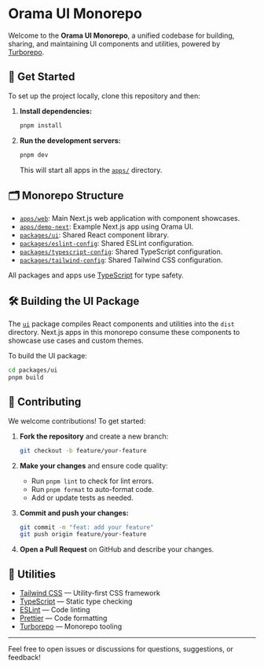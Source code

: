 # Orama UI Monorepo

Welcome to the **Orama UI Monorepo**, a unified codebase for building, sharing, and maintaining UI components and utilities, powered by [Turborepo](https://turbo.build/repo).

## 🚀 Get Started

To set up the project locally, clone this repository and then:

1. **Install dependencies:**

   ```sh
   pnpm install
   ```

2. **Run the development servers:**
   ```sh
   pnpm dev
   ```
   This will start all apps in the [`apps/`](apps/) directory.

## 🗂️ Monorepo Structure

- [`apps/web`](apps/web): Main Next.js web application with component showcases.
- [`apps/demo-next`](apps/demo-next): Example Next.js app using Orama UI.
- [`packages/ui`](packages/ui): Shared React component library.
- [`packages/eslint-config`](packages/eslint-config): Shared ESLint configuration.
- [`packages/typescript-config`](packages/typescript-config): Shared TypeScript configuration.
- [`packages/tailwind-config`](packages/tailwind-config): Shared Tailwind CSS configuration.

All packages and apps use [TypeScript](https://www.typescriptlang.org/) for type safety.

## 🛠️ Building the UI Package

The [`ui`](packages/ui) package compiles React components and utilities into the `dist` directory. Next.js apps in this monorepo consume these components to showcase use cases and custom themes.

To build the UI package:

```sh
cd packages/ui
pnpm build
```

## 🤝 Contributing

We welcome contributions! To get started:

1. **Fork the repository** and create a new branch:

   ```sh
   git checkout -b feature/your-feature
   ```

2. **Make your changes** and ensure code quality:
   - Run `pnpm lint` to check for lint errors.
   - Run `pnpm format` to auto-format code.
   - Add or update tests as needed.

3. **Commit and push your changes:**

   ```sh
   git commit -m "feat: add your feature"
   git push origin feature/your-feature
   ```

4. **Open a Pull Request** on GitHub and describe your changes.

## 🧰 Utilities

- [Tailwind CSS](https://tailwindcss.com/) — Utility-first CSS framework
- [TypeScript](https://www.typescriptlang.org/) — Static type checking
- [ESLint](https://eslint.org/) — Code linting
- [Prettier](https://prettier.io) — Code formatting
- [Turborepo](https://turbo.build/repo) — Monorepo tooling

---

Feel free to open issues or discussions for questions, suggestions, or feedback!
